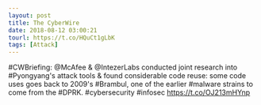 ```yaml
---
layout: post
title: The CyberWire
date: 2018-08-12 03:00:21
tourl: https://t.co/HQuCt1gLbK
tags: [Attack]
---
```

#CWBriefing: @McAfee &amp; @IntezerLabs conducted joint research into #Pyongyang's attack tools &amp; found considerable code reuse: some code uses goes back to 2009's #Brambul, one of the earlier #malware strains to come from the #DPRK. #cybersecurity #infosec https://t.co/OJ213mHYnp
